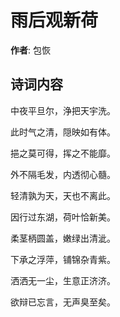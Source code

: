 # 雨后观新荷

**作者**: 包恢

## 诗词内容

中夜平旦尔，浄把天宇洗。

此时气之清，隠映如有体。

挹之莫可得，挥之不能靡。

外不隔毛发，内透彻心髓。

轻清孰为天，天也不离此。

因行过东湖，荷叶恰新美。

柔茎柄圆盖，嫩绿出清泚。

下承之浮萍，铺锦杂青紫。

洒洒无一尘，生意正济济。

欲辩已忘言，无声臭至矣。

